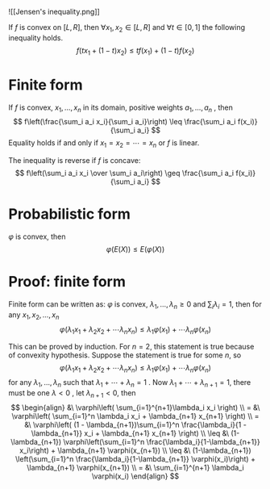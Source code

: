 ![[Jensen's inequality.png]]

If $f$ is convex on $[L, R]$, then $\forall x_1, x_2\in [L, R]$ and $\forall t\in [0,1]$ the following inequality holds. 
$$
f(tx_1 + (1-t)x_2) \leq tf(x_1) + (1-t)f(x_2)
$$

# Finite form
If $f$ is convex, $x_1, \ldots, x_n$ in its domain, positive weights $a_1, \ldots, a_n$ , then
$$
f\left(\frac{\sum_i a_i x_i}{\sum_i a_i}\right) \leq \frac{\sum_i a_i f(x_i)}{\sum_i a_i}
$$
Equality holds if and only if $x_1=x_2=\cdots =x_n$ or $f$ is linear.

The inequality is reverse if $f$ is concave:
$$
f\left(\sum_i a_i x_i \over \sum_i a_i\right) \geq \frac{\sum_i a_i f(x_i)}{\sum_i a_i}
$$
# Probabilistic form
$\varphi$ is convex, then
$$
\varphi\left(E(X)\right) \leq E(\varphi (X))
$$
# Proof: finite form
Finite form can be written as: $\varphi$ is convex, $\lambda_1, \ldots, \lambda_n \geq 0$ and $\sum_i \lambda_i = 1$, then for any $x_1, x_2, \ldots, x_n$ 
$$
\varphi(\lambda_1x_1+\lambda_2 x_2 + \cdots \lambda_nx_n) \leq \lambda_1 \varphi(x_1) + \cdots \lambda_n \varphi(x_n)
$$

This can be proved by induction.
For $n=2$, this statement is true because of convexity hypothesis.
Suppose the statement is true for some $n$, so
$$
\varphi(\lambda_1x_1+\lambda_2 x_2 + \cdots \lambda_nx_n) \leq \lambda_1 \varphi(x_1) + \cdots \lambda_n \varphi(x_n)
$$
for any $\lambda_1, \ldots, \lambda_n$ such that $\lambda_1 + \cdots + \lambda_n = 1$ .
Now $\lambda_1 + \cdots + \lambda_{n+1} = 1$, there must be one $\lambda < 0$ , let $\lambda_{n+1} < 0$, then
$$
\begin{align}
&\ \varphi\left( \sum_{i=1}^{n+1}\lambda_i x_i \right) \\
= &\ \varphi\left( \sum_{i=1}^n \lambda_i x_i + \lambda_{n+1} x_{n+1} \right) \\
= &\ \varphi\left( (1 - \lambda_{n+1})\sum_{i=1}^n \frac{\lambda_i}{1 - \lambda_{n+1}} x_i + \lambda_{n+1} x_{n+1} \right) \\
\leq &\ (1-\lambda_{n+1}) \varphi\left(\sum_{i=1}^n \frac{\lambda_i}{1-\lambda_{n+1}} x_i\right) + \lambda_{n+1} \varphi(x_{n+1}) \\
\leq &\ (1-\lambda_{n+1}) \left(\sum_{i=1}^n \frac{\lambda_i}{1-\lambda_{n+1}} \varphi(x_i)\right) + \lambda_{n+1} \varphi(x_{n+1}) \\
= &\ \sum_{i=1}^{n+1} \lambda_i \varphi(x_i)
\end{align}
$$
